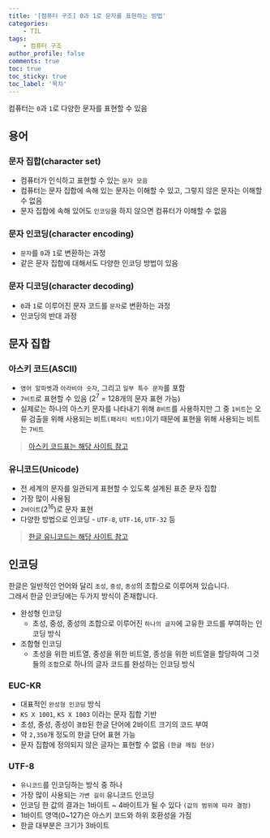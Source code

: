 ```yaml
---
title: '[컴퓨터 구조] 0과 1로 문자를 표현하는 방법'
categories:
    - TIL
tags:
    - 컴퓨터 구조
author_profile: false
comments: true
toc: true
toc_sticky: true
toc_label: '목차'
---
```


컴퓨터는 `0`과 `1`로 다양한 문자를 표현할 수 있음

## 용어
### 문자 집합(character set)
* 컴퓨터가 인식하고 표현할 수 있는 `문자 모음`
* 컴퓨터는 문자 집합에 속해 있는 문자는 이해할 수 있고, 그렇지 않은 문자는 이해할 수 없음
* 문자 집합에 속해 있어도 `인코딩`을 하지 않으면 컴퓨터가 이해할 수 없음

### 문자 인코딩(character encoding)
* `문자`를 `0`과 `1`로 변환하는 과정
* 같은 문자 집합에 대해서도 다양한 인코딩 방법이 있음

### 문자 디코딩(character decoding)
* `0`과 `1`로 이루어진 문자 코드를 `문자`로 변환하는 과정
* 인코딩의 반대 과정

## 문자 집합
### 아스키 코드(ASCII)
* `영어 알파벳`과 `아라비아 숫자`, 그리고 `일부 특수 문자`를 포함
* `7비트`로 표현할 수 있음 (2<sup>7</sup> = 128개의 문자 표현 가능)
* 실제로는 하나의 아스키 문자를 나타내기 위해 `8비트`를 사용하지만 그 중 `1비트`는 오류 검출을 위해 사용되는 비트`(패리티 비트)`이기 때문에 표현을 위해 사용되는 비트는 `7비트`

>[아스키 코드표는 해당 사이트 참고](https://ko.wikipedia.org/wiki/ASCII)

### 유니코드(Unicode)
* 전 세계의 문자를 일관되게 표현할 수 있도록 설계된 표준 문자 집합
* 가장 많이 사용됨
* `2바이트`(2<sup>16</sup>)로 문자 표현
* 다양한 방법으로 인코딩 - `UTF-8`, `UTF-16`, `UTF-32` 등

>[한글 유니코드는 해당 사이트 참고](https://unicode.org/charts/PDF/UAC00.pdf)

## 인코딩
한글은 일반적인 언어와 달리 `초성`, `중성`, `종성`의 조합으로 이루어져 있습니다.  
그래서 한글 인코딩에는 두가지 방식이 존재합니다.
* 완성형 인코딩
  * 초성, 중성, 종성의 조합으로 이루어진 `하나의 글자`에 고유한 코드를 부여하는 인코딩 방식
* 조합형 인코딩
  * 초성을 위한 비트열, 중성을 위한 비트열, 종성을 위한 비트열을 할당하여 그것들의 `조합`으로 하나의 글자 코드를 완성하는 인코딩 방식

### EUC-KR
* 대표적인 `완성형 인코딩` 방식
* `KS X 1001`, `KS X 1003` 이라는 문자 집합 기반
* 초성, 중성, 종성이 `결합`된 한글 단어에 2바이트 크기의 코드 부여
* 약 `2,350`개 정도의 한글 단어 표현 가능
* 문자 집합에 정의되지 않은 글자는 표현할 수 없음 `(한글 깨짐 현상)`

### UTF-8
* `유니코드`를 인코딩하는 방식 중 하나
* 가장 많이 사용되는 `가변 길이` 유니코드 인코딩
* 인코딩 한 값의 결과는 1바이트 ~ 4바이트가 될 수 있다 `(값의 범위에 따라 결정)`
* 1바이트 영역(0~127)은 아스키 코드와 하위 호환성을 가짐
* 한글 대부분은 크기가 3바이트